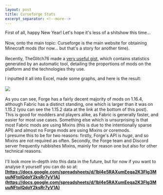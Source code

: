 ```yaml
---
layout: post
title: Curseforge Stats
excerpt_separator: <!--more-->
---
```

First of all, happy New Year! Let's hope it's less of a shitshow this time... <br><br>
Now, onto the main topic: Curseforge is the main website for obtaining Minecraft mods (for now... but that's a story for another time). <br><br>
Recently, TheGlitch76 made a [very useful gist](https://gist.github.com/TheGlitch76/779100730cc0a37130966cf50c4514dc), which contains statistics generated by an automatic tool, detailing the proportions of mods on the platform and the technologies they use. <br>
<!--more-->
I inputted it all into Excel, made some graphs, and here is the result: <br><br>
![](https://mfod.000webhostapp.com/files/screenshots/JmJD781Mf2_10-03-2021.png)<br><br>
As you can see, Forge has a fairly decent majority of mods on 1.16.4, although Fabric has a distinct standing, one which is larger than it was on 1.15.2 (you can see the 1.15.2 data at the link at the bottom of this post).<br>
This is good for modders and players alike, as Fabric is generally faster, and easier for most use cases. Something else which is unsurprising is that most Fabric mods are using Mixins (this is due to the intentionally sparse API) and almost no Forge mods are using Mixins _or_ coremods. <br>
I presume this to be for two reasons: firstly, Forge's API is _huge_, and so Mixins are not required as often. Secondly, the Forge team and Discord server frequently rubbishes Mixins, mainly for reason one but also for other technical reasons. <br><br>
I'll look more in-depth into this data in the future, but for now if you want to analyse it yourself you can do so at: <br>
**[https://docs.google.com/spreadsheets/d/1bl4e5RAXumEeqa2K3Flg3MuuNFtoIQdoY2ksRr7yV1A](https://docs.google.com/spreadsheets/d/1bl4e5RAXumEeqa2K3Flg3MuuNFtoIQdoY2ksRr7yV1A)**
